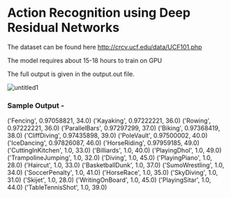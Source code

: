 # Action Recognition using Deep Residual Networks

The dataset can be found here http://crcv.ucf.edu/data/UCF101.php

The model requires about 15-18 hours to train on GPU 

The full output is given in the  output.out file. 

![untitled1](https://user-images.githubusercontent.com/32988039/33385948-7b0ab7ec-d4ef-11e7-90d9-f309ac699d8d.png)


### Sample Output - 

('Fencing', 0.97058821, 34.0)
('Kayaking', 0.97222221, 36.0)
('Rowing', 0.97222221, 36.0)
('ParallelBars', 0.97297299, 37.0)
('Biking', 0.97368419, 38.0)
('CliffDiving', 0.97435898, 39.0)
('PoleVault', 0.97500002, 40.0)
('IceDancing', 0.97826087, 46.0)
('HorseRiding', 0.97959185, 49.0)
('CuttingInKitchen', 1.0, 33.0)
('Billiards', 1.0, 40.0)
('PlayingDhol', 1.0, 49.0)
('TrampolineJumping', 1.0, 32.0)
('Diving', 1.0, 45.0)
('PlayingPiano', 1.0, 28.0)
('Haircut', 1.0, 33.0)
('BasketballDunk', 1.0, 37.0)
('SumoWrestling', 1.0, 34.0)
('SoccerPenalty', 1.0, 41.0)
('HorseRace', 1.0, 35.0)
('SkyDiving', 1.0, 31.0)
('Skijet', 1.0, 28.0)
('WritingOnBoard', 1.0, 45.0)
('PlayingSitar', 1.0, 44.0)
('TableTennisShot', 1.0, 39.0)
